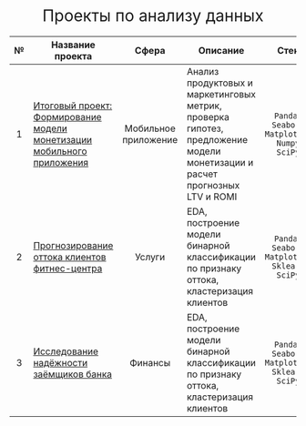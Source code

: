 <h1 style="font-weight:normal" align="center">
  &nbsp;Проекты по анализу данных&nbsp;
</h1>

|№|Название проекта|Сфера|Описание|Стек|
|:-----:|-----|:-----:|-----|:-----:|
|1|[Итоговый проект: Формирование модели монетизации мобильного приложения](https://github.com/pyrrow0w/Yandex_practicum/tree/main/Monetization%20model)|Мобильное приложение|Анализ продуктовых и маркетинговых метрик, проверка гипотез, предложение модели монетизации и расчет прогнозных LTV и ROMI |`Pandas` `Seaborn` `Matplotlib` `Numpy` `SciPy`|
|2|[Прогнозирование оттока клиентов фитнес-центра](https://github.com/pyrrow0w/Yandex_practicum/tree/main/Machine%20learning)|Услуги|EDA, построение модели бинарной классификации по признаку оттока, кластеризация клиентов|`Pandas` `Seaborn` `Matplotlib` `Sklearn` `SciPy`|
|3|[Исследование надёжности заёмщиков банка]()|Финансы|EDA, построение модели бинарной классификации по признаку оттока, кластеризация клиентов|`Pandas` `Seaborn` `Matplotlib` `Sklearn` `SciPy`|


